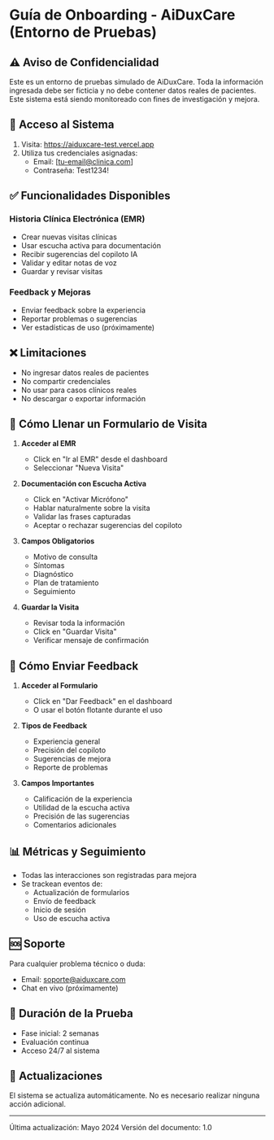 # Guía de Onboarding - AiDuxCare (Entorno de Pruebas)

## ⚠️ Aviso de Confidencialidad
Este es un entorno de pruebas simulado de AiDuxCare. Toda la información ingresada debe ser ficticia y no debe contener datos reales de pacientes. Este sistema está siendo monitoreado con fines de investigación y mejora.

## 🔐 Acceso al Sistema
1. Visita: https://aiduxcare-test.vercel.app
2. Utiliza tus credenciales asignadas:
   - Email: [tu-email@clinica.com]
   - Contraseña: Test1234!

## ✅ Funcionalidades Disponibles

### Historia Clínica Electrónica (EMR)
- Crear nuevas visitas clínicas
- Usar escucha activa para documentación
- Recibir sugerencias del copiloto IA
- Validar y editar notas de voz
- Guardar y revisar visitas

### Feedback y Mejoras
- Enviar feedback sobre la experiencia
- Reportar problemas o sugerencias
- Ver estadísticas de uso (próximamente)

## ❌ Limitaciones
- No ingresar datos reales de pacientes
- No compartir credenciales
- No usar para casos clínicos reales
- No descargar o exportar información

## 📝 Cómo Llenar un Formulario de Visita

1. **Acceder al EMR**
   - Click en "Ir al EMR" desde el dashboard
   - Seleccionar "Nueva Visita"

2. **Documentación con Escucha Activa**
   - Click en "Activar Micrófono"
   - Hablar naturalmente sobre la visita
   - Validar las frases capturadas
   - Aceptar o rechazar sugerencias del copiloto

3. **Campos Obligatorios**
   - Motivo de consulta
   - Síntomas
   - Diagnóstico
   - Plan de tratamiento
   - Seguimiento

4. **Guardar la Visita**
   - Revisar toda la información
   - Click en "Guardar Visita"
   - Verificar mensaje de confirmación

## 📮 Cómo Enviar Feedback

1. **Acceder al Formulario**
   - Click en "Dar Feedback" en el dashboard
   - O usar el botón flotante durante el uso

2. **Tipos de Feedback**
   - Experiencia general
   - Precisión del copiloto
   - Sugerencias de mejora
   - Reporte de problemas

3. **Campos Importantes**
   - Calificación de la experiencia
   - Utilidad de la escucha activa
   - Precisión de las sugerencias
   - Comentarios adicionales

## 📊 Métricas y Seguimiento
- Todas las interacciones son registradas para mejora
- Se trackean eventos de:
  - Actualización de formularios
  - Envío de feedback
  - Inicio de sesión
  - Uso de escucha activa

## 🆘 Soporte
Para cualquier problema técnico o duda:
- Email: soporte@aiduxcare.com
- Chat en vivo (próximamente)

## 📅 Duración de la Prueba
- Fase inicial: 2 semanas
- Evaluación continua
- Acceso 24/7 al sistema

## 🔄 Actualizaciones
El sistema se actualiza automáticamente. No es necesario realizar ninguna acción adicional.

---

Última actualización: Mayo 2024
Versión del documento: 1.0 